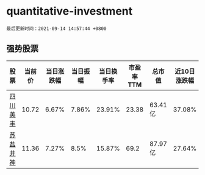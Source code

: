 # quantitative-investment

`最后更新时间：2021-09-14 14:57:44 +0800`

## 强势股票

|股票|当前价|当日涨跌幅|当日振幅|当日换手率|市盈率TTM|总市值|近10日涨跌幅|
|----|----|----|----|----|----|----|----|
|[四川美丰](https://xueqiu.com/S/SZ000731)|10.72|6.67%|7.86%|23.91%|23.38|63.41亿|37.08%|
|[苏盐井神](https://xueqiu.com/S/SH603299)|11.36|7.27%|8.5%|15.87%|69.2|87.97亿|27.64%|
